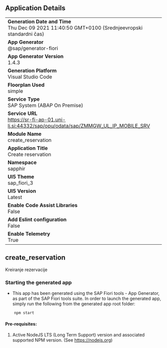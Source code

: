 ## Application Details
|               |
| ------------- |
|**Generation Date and Time**<br>Thu Dec 09 2021 11:40:50 GMT+0100 (Srednjeevropski standardni čas)|
|**App Generator**<br>@sap/generator-fiori|
|**App Generator Version**<br>1.4.3|
|**Generation Platform**<br>Visual Studio Code|
|**Floorplan Used**<br>simple|
|**Service Type**<br>SAP System (ABAP On Premise)|
|**Service URL**<br>https://sr-fi-ap-01.uni-lj.si:44332/sap/opu/odata/sap/ZMMGW_UL_IP_MOBILE_SRV
|**Module Name**<br>create_reservation|
|**Application Title**<br>Create reservation|
|**Namespace**<br>sapphir|
|**UI5 Theme**<br>sap_fiori_3|
|**UI5 Version**<br>Latest|
|**Enable Code Assist Libraries**<br>False|
|**Add Eslint configuration**<br>False|
|**Enable Telemetry**<br>True|

## create_reservation

Kreiranje rezervacije

### Starting the generated app

-   This app has been generated using the SAP Fiori tools - App Generator, as part of the SAP Fiori tools suite.  In order to launch the generated app, simply run the following from the generated app root folder:

```
    npm start
```

#### Pre-requisites:

1. Active NodeJS LTS (Long Term Support) version and associated supported NPM version.  (See https://nodejs.org)


